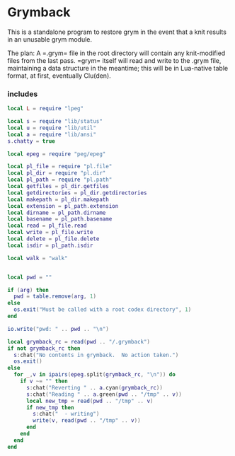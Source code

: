 # Grymback


  This is a standalone program to restore grym in the event that a knit
results in an unusable grym module.


The plan: A =.grym= file in the root directory will contain any
knit-modified files from the last pass.  =grym= itself will read and write
to the .grym file, maintaining a data structure in the meantime; this will
be in Lua-native table format, at first, eventually Clu(den).

### includes

```lua
local L = require "lpeg"

local s = require "lib/status"
local u = require "lib/util"
local a = require "lib/ansi"
s.chatty = true

local epeg = require "peg/epeg"

local pl_file = require "pl.file"
local pl_dir = require "pl.dir"
local pl_path = require "pl.path"
local getfiles = pl_dir.getfiles
local getdirectories = pl_dir.getdirectories
local makepath = pl_dir.makepath
local extension = pl_path.extension
local dirname = pl_path.dirname
local basename = pl_path.basename
local read = pl_file.read
local write = pl_file.write
local delete = pl_file.delete
local isdir = pl_path.isdir

local walk = "walk"
```
```lua

local pwd = ""

if (arg) then
  pwd = table.remove(arg, 1)
else
  os.exit("Must be called with a root codex directory", 1)
end

io.write("pwd: " .. pwd .. "\n")

local grymback_rc = read(pwd .. "/.grymback")
if not grymback_rc then
  s:chat("No contents in grymback.  No action taken.")
  os.exit()
else
  for _,v in ipairs(epeg.split(grymback_rc, "\n")) do
    if v ~= "" then
      s:chat("Reverting " .. a.cyan(grymback_rc))
      s:chat("Reading " .. a.green(pwd .. "/tmp" .. v))
      local new_tmp = read(pwd .. "/tmp" .. v)
      if new_tmp then
        s:chat("  - writing")
        write(v, read(pwd .. "/tmp" .. v))
      end
    end
  end
end
```
